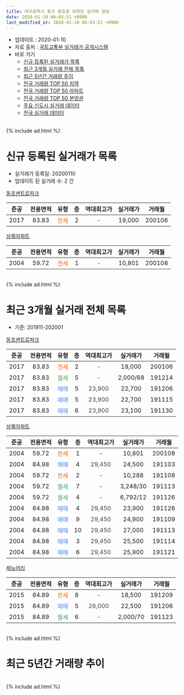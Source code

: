 ```yaml
---
title: 대구광역시 동구 동호동 아파트 실거래 정보
date: 2020-01-10 06:03:51 +0900
last_modified_at: 2020-01-10 06:03:51 +0900
---
```


* 업데이트 : 2020-01-10
* 자료 출처 : [국토교통부 실거래가 공개시스템](http://rt.molit.go.kr)
* 바로 가기
    * [신규 등록된 실거래가 목록](#신규-등록된-실거래가-목록)
    * [최근 3개월 실거래 전체 목록](#최근-3개월-실거래-전체-목록)
    * [최근 5년간 거래량 추이](#최근-5년간-거래량-추이)
    * [전국 거래량 TOP 50 지역](https://inasie.github.io/apt-trade-info/최근-3개월-전국에서-가장-거래가-많이-발생한-지역)
    * [전국 거래량 TOP 50 아파트](https://inasie.github.io/apt-trade-info/최근-3개월-전국에서-가장-거래가-많이-발생한-아파트)
    * [전국 거래량 TOP 50 분양권](https://inasie.github.io/apt-trade-info/최근-3개월-전국에서-가장-거래가-많이-발생한-분양권)
    * [주요 신도시 실거래 데이터](https://inasie.github.io/apt-trade-info/주요-신도시)
    * [전국 실거래 데이터](https://inasie.github.io/apt-trade-info/전국)
<br>
{% include ad.html %}
<br>

# 신규 등록된 실거래가 목록
* 실거래가 등록일: 20200110
* 업데이트 된 실거래 수: 2 건


[동호센트로파크](https://search.naver.com/search.naver?query=%EB%8C%80%EA%B5%AC%EA%B4%91%EC%97%AD%EC%8B%9C+%EB%8F%99%EA%B5%AC+%EB%8F%99%ED%98%B8%EB%8F%99+%EB%8F%99%ED%98%B8%EC%84%BC%ED%8A%B8%EB%A1%9C%ED%8C%8C%ED%81%AC)

|준공|전용면적|유형|층|역대최고가|실거래가|거래월|
|:---:|:---:|:---:|:---:|:---:|:---:|:---:|
|2017|83.83|<span style="color:#ff5a00">전세</span>|2|<span style="color:#444444">-</span>|19,000|200106|

[상록아파트](https://search.naver.com/search.naver?query=%EB%8C%80%EA%B5%AC%EA%B4%91%EC%97%AD%EC%8B%9C+%EB%8F%99%EA%B5%AC+%EB%8F%99%ED%98%B8%EB%8F%99+%EC%83%81%EB%A1%9D%EC%95%84%ED%8C%8C%ED%8A%B8)

|준공|전용면적|유형|층|역대최고가|실거래가|거래월|
|:---:|:---:|:---:|:---:|:---:|:---:|:---:|
|2004|59.72|<span style="color:#ff5a00">전세</span>|1|<span style="color:#444444">-</span>|10,801|200108|


<br>
{% include ad.html %}
<br>

# 최근 3개월 실거래 전체 목록
* 기준: 201911-202001


[동호센트로파크](https://search.naver.com/search.naver?query=%EB%8C%80%EA%B5%AC%EA%B4%91%EC%97%AD%EC%8B%9C+%EB%8F%99%EA%B5%AC+%EB%8F%99%ED%98%B8%EB%8F%99+%EB%8F%99%ED%98%B8%EC%84%BC%ED%8A%B8%EB%A1%9C%ED%8C%8C%ED%81%AC)

|준공|전용면적|유형|층|역대최고가|실거래가|거래월|
|:---:|:---:|:---:|:---:|:---:|:---:|:---:|
|2017|83.83|<span style="color:#ff5a00">전세</span>|2|<span style="color:#444444">-</span>|19,000|200106|
|2017|83.83|<span style="color:#34a853">월세</span>|5|<span style="color:#444444">-</span>|2,000/68|191214|
|2017|83.83|<span style="color:#4285f3">매매</span>|5|<span style="color:#444444">23,900</span>|22,700|191206|
|2017|83.83|<span style="color:#4285f3">매매</span>|5|<span style="color:#444444">23,900</span>|22,700|191115|
|2017|83.83|<span style="color:#4285f3">매매</span>|6|<span style="color:#444444">23,900</span>|23,100|191130|

[상록아파트](https://search.naver.com/search.naver?query=%EB%8C%80%EA%B5%AC%EA%B4%91%EC%97%AD%EC%8B%9C+%EB%8F%99%EA%B5%AC+%EB%8F%99%ED%98%B8%EB%8F%99+%EC%83%81%EB%A1%9D%EC%95%84%ED%8C%8C%ED%8A%B8)

|준공|전용면적|유형|층|역대최고가|실거래가|거래월|
|:---:|:---:|:---:|:---:|:---:|:---:|:---:|
|2004|59.72|<span style="color:#ff5a00">전세</span>|1|<span style="color:#444444">-</span>|10,801|200108|
|2004|84.98|<span style="color:#4285f3">매매</span>|4|<span style="color:#444444">29,450</span>|24,500|191103|
|2004|59.72|<span style="color:#ff5a00">전세</span>|2|<span style="color:#444444">-</span>|10,288|191108|
|2004|59.72|<span style="color:#34a853">월세</span>|7|<span style="color:#444444">-</span>|3,248/30|191113|
|2004|59.72|<span style="color:#34a853">월세</span>|4|<span style="color:#444444">-</span>|6,792/12|191126|
|2004|84.98|<span style="color:#4285f3">매매</span>|4|<span style="color:#444444">29,450</span>|23,900|191126|
|2004|84.98|<span style="color:#4285f3">매매</span>|9|<span style="color:#444444">29,450</span>|24,900|191109|
|2004|84.98|<span style="color:#4285f3">매매</span>|10|<span style="color:#444444">29,450</span>|27,000|191113|
|2004|84.98|<span style="color:#4285f3">매매</span>|3|<span style="color:#444444">29,450</span>|25,500|191114|
|2004|84.98|<span style="color:#4285f3">매매</span>|6|<span style="color:#444444">29,450</span>|25,900|191121|

[제뉴어리](https://search.naver.com/search.naver?query=%EB%8C%80%EA%B5%AC%EA%B4%91%EC%97%AD%EC%8B%9C+%EB%8F%99%EA%B5%AC+%EB%8F%99%ED%98%B8%EB%8F%99+%EC%A0%9C%EB%89%B4%EC%96%B4%EB%A6%AC)

|준공|전용면적|유형|층|역대최고가|실거래가|거래월|
|:---:|:---:|:---:|:---:|:---:|:---:|:---:|
|2015|84.89|<span style="color:#ff5a00">전세</span>|8|<span style="color:#444444">-</span>|18,500|191209|
|2015|84.89|<span style="color:#4285f3">매매</span>|5|<span style="color:#444444">26,000</span>|22,500|191206|
|2015|84.89|<span style="color:#34a853">월세</span>|6|<span style="color:#444444">-</span>|2,000/70|191123|


<br>
{% include ad.html %}
<br>

# 최근 5년간 거래량 추이


<div style="width:100%;">
    <canvas id="deal_progress" height="200"></canvas>
</div>

<script>
new Chart(document.getElementById("deal_progress"), {
    type: 'line',
    data: {
        labels: ['201501','201502','201503','201504','201505','201506','201507','201508','201509','201510','201511','201512','201601','201602','201603','201604','201605','201606','201607','201608','201609','201610','201611','201612','201701','201702','201703','201704','201705','201706','201707','201708','201709','201710','201711','201712','201801','201802','201803','201804','201805','201806','201807','201808','201809','201810','201811','201812','201901','201902','201903','201904','201905','201906','201907','201908','201909','201910','201911','201912','202001'],
        datasets: [{
            label: '매매',
            pointRadius: 1,
            data: [2, 7, 9, 3, 0, 1, 1, 5, 2, 2, 1, 1, 0, 0, 2, 2, 0, 1, 1, 0, 2, 1, 2, 1, 1, 3, 3, 1, 3, 2, 1, 4, 4, 5, 7, 0, 6, 2, 1, 1, 0, 1, 2, 2, 1, 4, 2, 3, 0, 0, 2, 2, 0, 0, 3, 3, 2, 3, 8, 2, 0],
            borderColor: "rgba(255, 201, 14, 1)",
            backgroundColor: "rgba(255, 201, 14, 0.5)",
            fill: false,
            lineTension: 0
        },{
            label: '전월세',
            pointRadius: 1,
            data: [5, 6, 6, 5, 3, 6, 5, 5, 1, 5, 6, 12, 9, 5, 12, 5, 3, 3, 6, 2, 8, 7, 4, 6, 1, 5, 1, 7, 2, 2, 6, 3, 4, 3, 6, 9, 4, 3, 8, 4, 5, 1, 8, 4, 4, 9, 2, 3, 5, 4, 2, 5, 1, 3, 4, 3, 3, 1, 4, 2, 2],
            borderColor: "rgba(0, 141, 185, 1)",
            backgroundColor: "rgba(0, 141, 185, 0.5)",
            fill: false,
            lineTension: 0
        }
        ]
    },
    options: {
        responsive: true,
        title: {
            display: false
        },
        tooltips: {
            mode: 'index',
            intersect: false
        },
        hover: {
            mode: 'nearest',
            intersect: true
        },
        scales: {
            xAxes: [{
                display: true,
                scaleLabel: {
                    display: true,
                    labelString: '년/월'
                }
            }],
            yAxes: [{
                display: true,
                ticks: {
                    suggestedMin: 0,
                },
                scaleLabel: {
                    display: true,
                    labelString: '실거래 수'
                }
            }]
        }
    }
});

</script>


<br>
{% include ad.html %}
<br>

